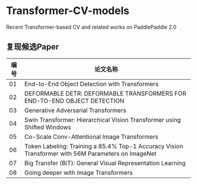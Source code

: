 # Transformer-CV-models
Recent Transformer-based CV and related works on PaddlePaddle 2.0

## 复现候选Paper

| 编号 | 论文名称 |
| ---| --- |
| 01 | End-to-End Object Detection with Transformers |
| 02 | DEFORMABLE DETR: DEFORMABLE TRANSFORMERS FOR END-TO-END OBJECT DETECTION |
| 03 | Generative Adversarial Transformers |
| 04 | Swin Transformer: Hierarchical Vision Transformer using Shifted Windows |
| 05 | Co-Scale Conv-Attentional Image Transformers |
| 06 | Token Labeling: Training a 85.4% Top-1 Accuracy Vision Transformer with 56M Parameters on ImageNet |
| 07 | Big Transfer (BiT): General Visual Representation Learning|
| 08 | Going deeper with Image Transformers |
